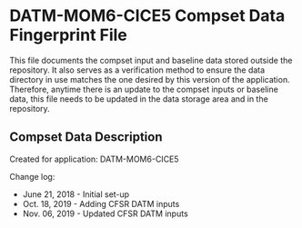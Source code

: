 DATM-MOM6-CICE5 Compset Data Fingerprint File
=============================================

This file documents the compset input and baseline data stored
outside the repository.  It also serves as a verification method 
to ensure the data directory in use matches the one desired by 
this version of the application. Therefore, anytime there is an 
update to the compset inputs or baseline data, this file needs 
to be updated in the data storage area and in the repository.  


Compset Data Description
--------------------------------

Created for application: DATM-MOM6-CICE5

Change log:

* June 21, 2018 - Initial set-up
* Oct. 18, 2019 - Adding CFSR DATM inputs
* Nov. 06, 2019 - Updated CFSR DATM inputs
